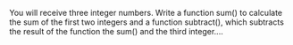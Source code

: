 You will receive three integer numbers. 
Write a function sum() to calculate the sum of the first two integers and a function subtract(), which subtracts the result of the function the sum() and the third integer....
